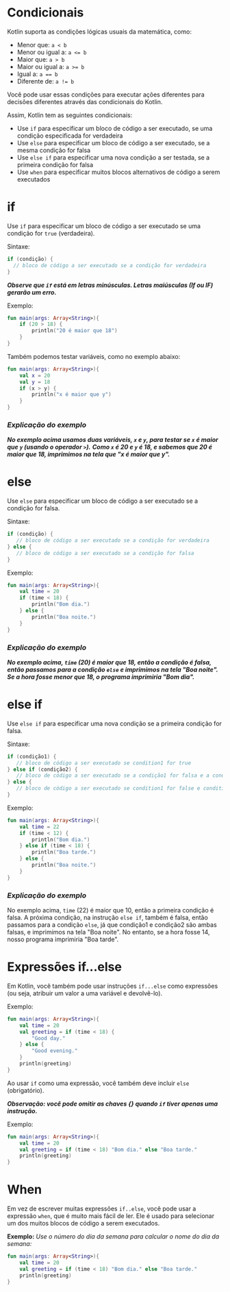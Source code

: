 # Condicionais

Kotlin suporta as condições lógicas usuais da matemática, como:

- Menor que: `a < b`
- Menor ou igual a: `a <= b`
- Maior que: `a > b`
- Maior ou igual a: `a >= b`
- Igual a: `a == b`
- Diferente de: `a != b`

Você pode usar essas condições para executar ações diferentes para decisões diferentes através das condicionais do Kotlin. 

Assim, Kotlin tem as seguintes condicionais:

- Use `if` para especificar um bloco de código a ser executado, se uma condição especificada for verdadeira
- Use `else` para especificar um bloco de código a ser executado, se a mesma condição for falsa
- Use `else if` para especificar uma nova condição a ser testada, se a primeira condição for falsa
- Use `when` para especificar muitos blocos alternativos de código a serem executados

# if

Use `if` para especificar um bloco de código a ser executado se uma condição for `true` (verdadeira).

Sintaxe:

```kotlin
if (condição) {
  // bloco de código a ser executado se a condição for verdadeira
}
```

***Observe que `if` está em letras minúsculas. Letras maiúsculas (If ou IF) gerarão um erro.***

Exemplo:

```kotlin runnable
fun main(args: Array<String>){
    if (20 > 18) {
        println("20 é maior que 18")
    }
}
```

Também podemos testar variáveis, como no exemplo abaixo:

```kotlin runnable
fun main(args: Array<String>){
    val x = 20
    val y = 18
    if (x > y) {
        println("x é maior que y")
    }
}
```

### ***Explicação do exemplo***

***No exemplo acima usamos duas variáveis, `x` e `y`, para testar se `x` é maior que `y` (usando o operador `>`).*** 
***Como `x` é 20 e `y` é 18, e sabemos que 20 é maior que 18, imprimimos na tela que "x é maior que y".***

# else

Use `else` para especificar um bloco de código a ser executado se a condição for falsa.

Sintaxe:

```kotlin
if (condição) {
   // bloco de código a ser executado se a condição for verdadeira
} else {
   // bloco de código a ser executado se a condição for falsa
}
```

Exemplo:

```kotlin runnable
fun main(args: Array<String>){
    val time = 20
    if (time < 18) {
        println("Bom dia.")
    } else {
        println("Boa noite.")
    }
}
```

### ***Explicação do exemplo***

***No exemplo acima, `time` (20) é maior que 18, então a condição é falsa, então passamos para a condição `else` e imprimimos na tela "Boa noite".*** 
***Se a hora fosse menor que 18, o programa imprimiria "Bom dia".***

# else if

Use `else if` para especificar uma nova condição se a primeira condição for falsa.

Sintaxe:

```kotlin
if (condição1) {
   // bloco de código a ser executado se condition1 for true
} else if (condição2) {
   // bloco de código a ser executado se a condição1 for falsa e a condição2 for verdadeira
} else {
   // bloco de código a ser executado se condition1 for false e condition2 for false
}
```

Exemplo:

```kotlin runnable
fun main(args: Array<String>){
    val time = 22
    if (time < 12) {
        println("Bom dia.")
    } else if (time < 18) {
        println("Boa tarde.")
    } else {
        println("Boa noite.")
    }
}
```

### ***Explicação do exemplo***

No exemplo acima, `time` (22) é maior que 10, então a primeira condição é falsa. 
A próxima condição, na instrução `else if`, também é falsa, então passamos para a condição `else`, já que condição1 e condição2 são ambas falsas, e imprimimos na tela "Boa noite".
No entanto, se a hora fosse 14, nosso programa imprimiria "Boa tarde".

# Expressões if...else

Em Kotlin, você também pode usar instruções `if...else` como expressões (ou seja, atribuir um valor a uma variável e devolvê-lo).

Exemplo:

```kotlin runnable
fun main(args: Array<String>){
    val time = 20
    val greeting = if (time < 18) {
        "Good day."
    } else {
        "Good evening."
    }
    println(greeting)
}
```

Ao usar `if` como uma expressão, você também deve incluir `else` (obrigatório).

***Observação: você pode omitir as chaves {} quando `if` tiver apenas uma instrução.***

Exemplo:

```kotlin runnable
fun main(args: Array<String>){
    val time = 20
    val greeting = if (time < 18) "Bom dia." else "Boa tarde."
    println(greeting)
}
```

# When

Em vez de escrever muitas expressões `if..else`, você pode usar a expressão `when`, que é muito mais fácil de ler.
Ele é usado para selecionar um dos muitos blocos de código a serem executados.

**Exemplo:** *Use o número do dia da semana para calcular o nome do dia da semana:*

```kotlin runnable
fun main(args: Array<String>){
    val time = 20
    val greeting = if (time < 18) "Bom dia." else "Boa tarde."
    println(greeting)
}
```